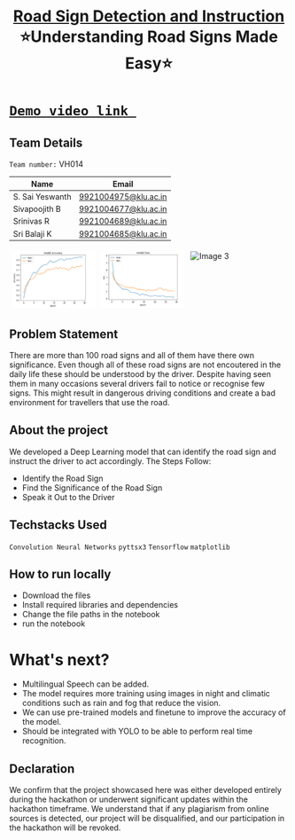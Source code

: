  <h1 align="center" style="border-bottom: none">
    <b>
        <a href="https://github.com/Sivapoojith7898/VH-014"> Road Sign Detection and Instruction </a><br>
    </b>
    ⭐️Understanding Road Signs Made Easy⭐️ <br>
</h1>

# [`Demo video link `](http://www.google.com) 

## Team Details
`Team number:`  VH014

| Name            | Email                 |
| -------------   | -------------         |
| S. Sai Yeswanth | 9921004975@klu.ac.in  |
| Sivapoojith B   | 9921004677@klu.ac.in  |
| Srinivas R      | 9921004689@klu.ac.in  |
| Sri Balaji K    | 9921004685@klu.ac.in  |

<div style="display: flex; flex-wrap: wrap;">
    <img src="https://raw.githubusercontent.com/Sivapoojith7898/VH-014/main/Images/Screenshot%202024-03-17%20090850.png" alt="Image 1" style="width: 30%; margin: 5px;">
    <img src="https://raw.githubusercontent.com/Sivapoojith7898/VH-014/main/Images/Screenshot%202024-03-17%20090909.png" alt="Image 2" style="width: 30%; margin: 5px;">
    <img src="https://encrypted-tbn0.gstatic.com/images?q=tbn:ANd9GcSEwduQ50DEm_tr94tfGWHqAYzzvjb_5oS6ULmejCN2pBlolGfTv8wTwaa64fnt1GThiDc" alt="Image 3" style="width: 30%; margin: 5px;">
</div>

## Problem Statement
There are more than 100 road signs and all of them have there own significance. Even though all of these road signs are not encoutered in the daily life these should be understood by the driver. Despite having seen them in many occasions several drivers fail to notice or recognise few signs. This might result in dangerous driving conditions and create a bad environment for travellers that use the road.

## About the project
We developed a Deep Learning model that can identify the road sign and instruct the driver to act accordingly. The Steps Follow:
- Identify the Road Sign
- Find the Significance of the Road Sign
- Speak it Out to the Driver
  
## Techstacks Used 
`Convolution Neural Networks` `pyttsx3` `Tensorflow` `matplotlib`
## How to run locally
+ Download the files
+ Install required libraries and dependencies
+ Change the file paths in the notebook
+ run the notebook
  
# What's next?
+ Multilingual Speech can be added.
+ The model requires more training using images in night and climatic conditions such as rain and fog that reduce the vision.
+ We can use pre-trained models and finetune to improve the accuracy of the model.
+ Should be integrated with YOLO to be able to perform real time recognition.
  
## Declaration
We confirm that the project showcased here was either developed entirely during the hackathon or underwent significant updates within the hackathon timeframe. We understand that if any plagiarism from online sources is detected, our project will be disqualified, and our participation in the hackathon will be revoked.
